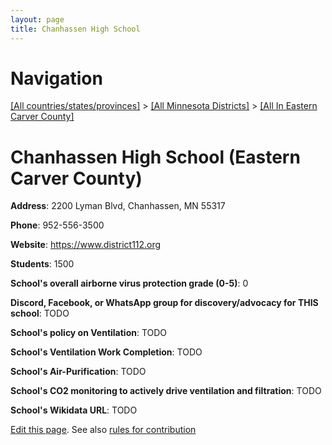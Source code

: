 ```yaml
---
layout: page
title: Chanhassen High School
---
```

# Navigation

[[All countries/states/provinces]](../../..) > [[All Minnesota Districts]](../..) > [[All In Eastern Carver County]](..)

# Chanhassen High School (Eastern Carver County)

**Address**: 2200 Lyman Blvd, Chanhassen, MN 55317

**Phone**: 952-556-3500

**Website**: <https://www.district112.org>

**Students**: 1500

**School's overall airborne virus protection grade (0-5)**: 0

**Discord, Facebook, or WhatsApp group for discovery/advocacy for THIS school**: TODO

**School's policy on Ventilation**: TODO

**School's Ventilation Work Completion**: TODO

**School's Air-Purification**: TODO

**School's CO2 monitoring to actively drive ventilation and filtration**: TODO

**School's Wikidata URL**: TODO


[Edit this page](https://github.com/ventilate-schools/MN/edit/main/./Eastern_Carver_County/Chanhassen_High_School.md). See also [rules for contribution](../../../contribution-rules/)
